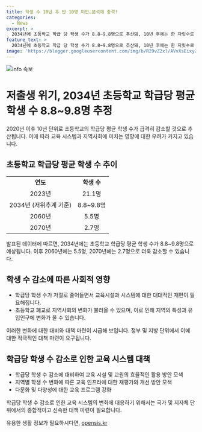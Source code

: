 ```yaml
---
title: 학생 수 10년 후 반 10명 미만…분석에 충격!
categories:
  - News
excerpt: >
  2034년에 초등학교 학급 당 학생 수가 8.8~9.8명으로 추산돼, 10년 후에는 한 자릿수로 낮아질 전망이다. 이로 인해 교육 시스템이 큰 변화를 맞이할 것으로 예측되며, 소규모 학교가 사라지면 지역사회에도 영향을 미칠 것으로 우려되고 있다.
feature_text: >
  2034년에 초등학교 학급 당 학생 수가 8.8~9.8명으로 추산돼, 10년 후에는 한 자릿수로 낮아질 전망이다. 이로 인해 교육 시스템이 큰 변화를 맞이할 것으로 예측되며, 소규모 학교가 사라지면 지역사회에도 영향을 미칠 것으로 우려되고 있다.
image: 'https://blogger.googleusercontent.com/img/b/R29vZ2xl/AVvXsEixyZcFfHzMRdzZMjFBmAUKJYCLCGyLL1o632UiGVXcaFdKo_bkvkuCioo0uUKlGfBVcT3P84aROyZIXSBEx3Aw5nCQ3pTgDom1WDC4m8eifvWiAmWEEVb4x6G_l8C0QH225ldMjyaFvpxGEBGNO37VmDTDMHGhJPq73UglMfDca1-0aw/s1600/blogspot.png'
---
```


<p><img src="https://blogger.googleusercontent.com/img/b/R29vZ2xl/AVvXsEixyZcFfHzMRdzZMjFBmAUKJYCLCGyLL1o632UiGVXcaFdKo_bkvkuCioo0uUKlGfBVcT3P84aROyZIXSBEx3Aw5nCQ3pTgDom1WDC4m8eifvWiAmWEEVb4x6G_l8C0QH225ldMjyaFvpxGEBGNO37VmDTDMHGhJPq73UglMfDca1-0aw/s1600/blogspot.png" alt="info 속보" /></p>

<h1>저출생 위기, 2034년 초등학교 학급당 평균 학생 수 8.8~9.8명 추정</h1>

<p data-ke-size="size16">2020년 이후 10년 단위로 초등학교의 학급당 평균 학생 수가 급격히 감소할 것으로 추산됩니다. 이에 따라 교육 시스템과 지역사회에 미치는 영향에 대한 우려가 커지고 있습니다.</p>

<h2 data-ke-size="size26">초등학교 학급당 평균 학생 수 추이</h2>

<table>
  <tr>
    <td style="text-align: center; height: 17px;"><b>연도</b></td>
    <td style="text-align: center; height: 17px;"><b>학생 수</b></td>
  </tr>
  <tr>
    <td style="text-align: center; height: 17px;">2023년</td>
    <td style="text-align: center; height: 17px;">21.1명</td>
  </tr>
  <tr>
    <td style="text-align: center; height: 17px;">2034년 (저위추계 기준)</td>
    <td style="text-align: center; height: 17px;">8.8~9.8명</td>
  </tr>
  <tr>
    <td style="text-align: center; height: 17px;">2060년</td>
    <td style="text-align: center; height: 17px;">5.5명</td>
  </tr>
  <tr>
    <td style="text-align: center; height: 17px;">2070년</td>
    <td style="text-align: center; height: 17px;">2.7명</td>
  </tr>
</table>

<p data-ke-size="size16">발표된 데이터에 따르면, 2034년에는 초등학교 학급당 평균 학생 수가 8.8~9.8명으로 예상됩니다. 이후 2060년에는 5.5명, 2070년에는 2.7명으로 더욱 감소할 수 있습니다.</p>

<h2 data-ke-size="size26">학생 수 감소에 따른 사회적 영향</h2>

<ul>
  <li>학급당 학생 수가 저절로 줄어들면서 교육시설과 시스템에 대한 대대적인 재편이 필요해집니다.</li>
  <li>초등학교 폐교로 지역사회의 변화가 불러올 수 있으며, 이로 인해 지역의 특성과 유입인구에 변화가 올 수 있습니다.</li>
</ul>

<p data-ke-size="size16">이러한 변화에 대한 대비와 대책 마련이 시급해 보입니다. 정부 및 지방 단위에서 이에 대한 적극적인 대책 마련이 요구됩니다.</p>

<h2 data-ke-size="size26">학급당 학생 수 감소로 인한 교육 시스템 대책</h2>

<ul>
  <li>학급당 학생 수 감소에 대비하여 교육 시설 및 교원의 효율적인 활용 방안 모색</li>
  <li>지역별 학생 수 변화에 따른 교육 인프라에 대한 재평가와 개선 방안 모색</li>
  <li>다문화 및 다양성에 대한 교육 프로그램 강화</li>
</ul>

<p data-ke-size="size16">학급당 학생 수 감소로 인한 교육 시스템의 변화에 대응하기 위해서는 국가 및 지자체 단위에서의 종합적이고 신속한 대책 마련이 필요합니다.</p>
유용한 생활 정보가 필요하시다면, <a href="https://opensis.kr" rel="dofollow">opensis.kr</a>


